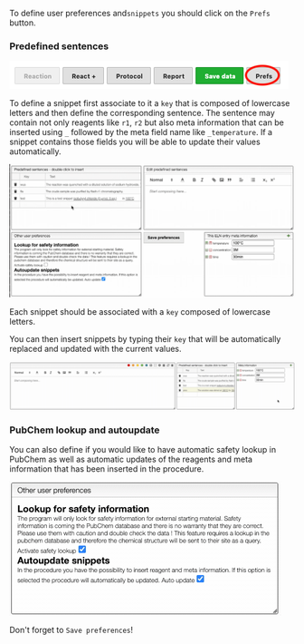 To define user preferences and`snippets` you should click on the `Prefs` button.

### Predefined sentences
![preferences button](editPrefsButton.png)

To define a snippet first associate to it a `key` that is composed of lowercase letters and then define the corresponding sentence. The sentence may contain not only reagents like `r1`, `r2` but also meta information that can be inserted using `_` followed by the meta field name like `_temperature`. If a snippet contains those fields you will be able to update their values automatically.

![edit snippet](editSnippets.gif)

Each snippet should be associated with a `key` composed of lowercase letters.

You can then insert snippets by typing their `key` that will be automatically replaced and updated with the current values.

![insert snippet](insertSnippet.gif)

### PubChem lookup and autoupdate

You can also define if you would like to have automatic safety lookup in PubChem as well as automatic updates of the reagents and meta information that has been inserted in the procedure.

![edit general preferences](editPrefsGeneral.gif)

Don't forget to `Save preferences`!

